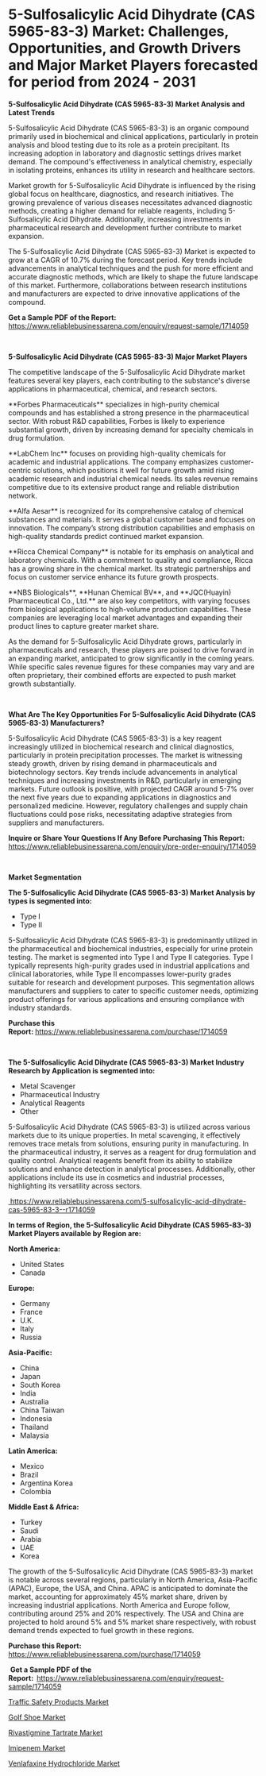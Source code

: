 <p><h1>5-Sulfosalicylic Acid Dihydrate (CAS 5965-83-3) Market: Challenges, Opportunities, and Growth Drivers and Major Market Players forecasted for period from 2024 - 2031</h1></p><p><strong>5-Sulfosalicylic Acid Dihydrate (CAS 5965-83-3) Market Analysis and Latest Trends</strong></p>
<p><p>5-Sulfosalicylic Acid Dihydrate (CAS 5965-83-3) is an organic compound primarily used in biochemical and clinical applications, particularly in protein analysis and blood testing due to its role as a protein precipitant. Its increasing adoption in laboratory and diagnostic settings drives market demand. The compound's effectiveness in analytical chemistry, especially in isolating proteins, enhances its utility in research and healthcare sectors. </p><p>Market growth for 5-Sulfosalicylic Acid Dihydrate is influenced by the rising global focus on healthcare, diagnostics, and research initiatives. The growing prevalence of various diseases necessitates advanced diagnostic methods, creating a higher demand for reliable reagents, including 5-Sulfosalicylic Acid Dihydrate. Additionally, increasing investments in pharmaceutical research and development further contribute to market expansion.</p><p>The 5-Sulfosalicylic Acid Dihydrate (CAS 5965-83-3) Market is expected to grow at a CAGR of 10.7% during the forecast period. Key trends include advancements in analytical techniques and the push for more efficient and accurate diagnostic methods, which are likely to shape the future landscape of this market. Furthermore, collaborations between research institutions and manufacturers are expected to drive innovative applications of the compound.</p></p>
<p><strong>Get a Sample PDF of the Report:&nbsp;</strong> <a href="https://www.reliablebusinessarena.com/enquiry/request-sample/1714059?utm_campaign=1583&utm_medium=2&utm_source=Github&utm_content=ia&utm_term=22102024&utm_id=5-sulfosalicylic-acid-dihydrate-cas-5965-83-3">https://www.reliablebusinessarena.com/enquiry/request-sample/1714059</a></p>
<p>&nbsp;</p>
<p><strong>5-Sulfosalicylic Acid Dihydrate (CAS 5965-83-3) Major Market Players</strong></p>
<p><p>The competitive landscape of the 5-Sulfosalicylic Acid Dihydrate market features several key players, each contributing to the substance's diverse applications in pharmaceutical, chemical, and research sectors.</p><p>**Forbes Pharmaceuticals** specializes in high-purity chemical compounds and has established a strong presence in the pharmaceutical sector. With robust R&D capabilities, Forbes is likely to experience substantial growth, driven by increasing demand for specialty chemicals in drug formulation.</p><p>**LabChem Inc** focuses on providing high-quality chemicals for academic and industrial applications. The company emphasizes customer-centric solutions, which positions it well for future growth amid rising academic research and industrial chemical needs. Its sales revenue remains competitive due to its extensive product range and reliable distribution network.</p><p>**Alfa Aesar** is recognized for its comprehensive catalog of chemical substances and materials. It serves a global customer base and focuses on innovation. The company’s strong distribution capabilities and emphasis on high-quality standards predict continued market expansion.</p><p>**Ricca Chemical Company** is notable for its emphasis on analytical and laboratory chemicals. With a commitment to quality and compliance, Ricca has a growing share in the chemical market. Its strategic partnerships and focus on customer service enhance its future growth prospects.</p><p>**NBS Biologicals**, **Hunan Chemical BV**, and **JQC(Huayin) Pharmaceutical Co., Ltd.** are also key competitors, with varying focuses from biological applications to  high-volume production capabilities. These companies are leveraging local market advantages and expanding their product lines to capture greater market share.</p><p>As the demand for 5-Sulfosalicylic Acid Dihydrate grows, particularly in pharmaceuticals and research, these players are poised to drive forward in an expanding market, anticipated to grow significantly in the coming years. While specific sales revenue figures for these companies may vary and are often proprietary, their combined efforts are expected to push market growth substantially.</p></p>
<p>&nbsp;</p>
<p><strong>What Are The Key Opportunities For 5-Sulfosalicylic Acid Dihydrate (CAS 5965-83-3) Manufacturers?</strong></p>
<p><p>5-Sulfosalicylic Acid Dihydrate (CAS 5965-83-3) is a key reagent increasingly utilized in biochemical research and clinical diagnostics, particularly in protein precipitation processes. The market is witnessing steady growth, driven by rising demand in pharmaceuticals and biotechnology sectors. Key trends include advancements in analytical techniques and increasing investments in R&D, particularly in emerging markets. Future outlook is positive, with projected CAGR around 5-7% over the next five years due to expanding applications in diagnostics and personalized medicine. However, regulatory challenges and supply chain fluctuations could pose risks, necessitating adaptive strategies from suppliers and manufacturers.</p></p>
<p><strong>Inquire or Share Your Questions If Any Before Purchasing This Report:</strong> <a href="https://www.reliablebusinessarena.com/enquiry/pre-order-enquiry/1714059?utm_campaign=1583&utm_medium=2&utm_source=Github&utm_content=ia&utm_term=22102024&utm_id=5-sulfosalicylic-acid-dihydrate-cas-5965-83-3">https://www.reliablebusinessarena.com/enquiry/pre-order-enquiry/1714059</a></p>
<p>&nbsp;</p>
<p><strong>Market Segmentation</strong></p>
<p><strong>The 5-Sulfosalicylic Acid Dihydrate (CAS 5965-83-3) Market Analysis by types is segmented into:</strong></p>
<p><ul><li>Type I</li><li>Type II</li></ul></p>
<p><p>5-Sulfosalicylic Acid Dihydrate (CAS 5965-83-3) is predominantly utilized in the pharmaceutical and biochemical industries, especially for urine protein testing. The market is segmented into Type I and Type II categories. Type I typically represents high-purity grades used in industrial applications and clinical laboratories, while Type II encompasses lower-purity grades suitable for research and development purposes. This segmentation allows manufacturers and suppliers to cater to specific customer needs, optimizing product offerings for various applications and ensuring compliance with industry standards.</p></p>
<p><strong>Purchase this Report:&nbsp;</strong><a href="https://www.reliablebusinessarena.com/purchase/1714059?utm_campaign=1583&utm_medium=2&utm_source=Github&utm_content=ia&utm_term=22102024&utm_id=5-sulfosalicylic-acid-dihydrate-cas-5965-83-3">https://www.reliablebusinessarena.com/purchase/1714059</a></p>
<p>&nbsp;</p>
<p><strong>The 5-Sulfosalicylic Acid Dihydrate (CAS 5965-83-3) Market Industry Research by Application is segmented into:</strong></p>
<p><ul><li>Metal Scavenger</li><li>Pharmaceutical Industry</li><li>Analytical Reagents</li><li>Other</li></ul></p>
<p><p>5-Sulfosalicylic Acid Dihydrate (CAS 5965-83-3) is utilized across various markets due to its unique properties. In metal scavenging, it effectively removes trace metals from solutions, ensuring purity in manufacturing. In the pharmaceutical industry, it serves as a reagent for drug formulation and quality control. Analytical reagents benefit from its ability to stabilize solutions and enhance detection in analytical processes. Additionally, other applications include its use in cosmetics and industrial processes, highlighting its versatility across sectors.</p></p>
<p><a href="https://www.reliablebusinessarena.com/5-sulfosalicylic-acid-dihydrate-cas-5965-83-3--r1714059?utm_campaign=1583&utm_medium=2&utm_source=Github&utm_content=ia&utm_term=22102024&utm_id=5-sulfosalicylic-acid-dihydrate-cas-5965-83-3">&nbsp;https://www.reliablebusinessarena.com/5-sulfosalicylic-acid-dihydrate-cas-5965-83-3--r1714059</a></p>
<p><strong>In terms of Region, the 5-Sulfosalicylic Acid Dihydrate (CAS 5965-83-3) Market Players available by Region are:</strong></p>
<p>
    <p> <strong> North America: </strong>
        <ul>
            <li>United States</li>
            <li>Canada</li>
        </ul>
        </p> 
    <p> <strong> Europe: </strong>
        <ul>
            <li>Germany</li>
            <li>France</li>
            <li>U.K.</li>
            <li>Italy</li>
            <li>Russia</li>
        </ul>
        </p> 
    <p> <strong> Asia-Pacific: </strong>
        <ul>
            <li>China</li>
            <li>Japan</li>
            <li>South Korea</li>
            <li>India</li>
            <li>Australia</li>
            <li>China Taiwan</li>
            <li>Indonesia</li>
            <li>Thailand</li>
            <li>Malaysia</li>
        </ul>
        </p> 
    <p> <strong> Latin America: </strong>
        <ul>
            <li>Mexico</li>
            <li>Brazil</li>
            <li>Argentina Korea</li>
            <li>Colombia</li>
        </ul>
        </p> 
    <p> <strong> Middle East & Africa: </strong>
        <ul>
            <li>Turkey</li>
            <li>Saudi</li>
            <li>Arabia</li>
            <li>UAE</li>
            <li>Korea</li>
        </ul>
    </p>
    </p>
<p><p>The growth of the 5-Sulfosalicylic Acid Dihydrate (CAS 5965-83-3) market is notable across several regions, particularly in North America, Asia-Pacific (APAC), Europe, the USA, and China. APAC is anticipated to dominate the market, accounting for approximately 45% market share, driven by increasing industrial applications. North America and Europe follow, contributing around 25% and 20% respectively. The USA and China are projected to hold around 5% and 5% market share respectively, with robust demand trends expected to fuel growth in these regions.</p></p>
<p><strong>Purchase this Report: </strong><a href="https://www.reliablebusinessarena.com/purchase/1714059?utm_campaign=1583&utm_medium=2&utm_source=Github&utm_content=ia&utm_term=22102024&utm_id=5-sulfosalicylic-acid-dihydrate-cas-5965-83-3">https://www.reliablebusinessarena.com/purchase/1714059</a></p>
<p>&nbsp;<strong>Get a Sample PDF of the Report:&nbsp;&nbsp;</strong><a href="https://www.reliablebusinessarena.com/enquiry/request-sample/1714059?utm_campaign=1583&utm_medium=2&utm_source=Github&utm_content=ia&utm_term=22102024&utm_id=5-sulfosalicylic-acid-dihydrate-cas-5965-83-3">https://www.reliablebusinessarena.com/enquiry/request-sample/1714059</a></p>
<p><strong></strong></p>
<p><p><a href="https://issuu.com/reportprime-2/docs/traffic-safety-products-market-size_4a8bab264bcea5?utm_campaign=1583&utm_medium=2&utm_source=Github&utm_content=ia&utm_term=22102024&utm_id=5-sulfosalicylic-acid-dihydrate-cas-5965-83-3">Traffic Safety Products Market</a></p><p><a href="https://github.com/MoonZANDRA/Market-Research-Report-List-1/blob/main/golf-shoe-market.md?utm_campaign=1583&utm_medium=2&utm_source=Github&utm_content=ia&utm_term=22102024&utm_id=5-sulfosalicylic-acid-dihydrate-cas-5965-83-3">Golf Shoe Market</a></p><p><a href="https://www.linkedin.com/pulse/exploring-rivastigmine-tartrate-market-strategic-insights-growth-f5f7c?utm_campaign=1583&utm_medium=2&utm_source=Github&utm_content=ia&utm_term=22102024&utm_id=5-sulfosalicylic-acid-dihydrate-cas-5965-83-3">Rivastigmine Tartrate Market</a></p><p><a href="https://www.linkedin.com/pulse/global-imipenem-market-sector2024-2031-metrics-strategic-insights-me7cc?utm_campaign=1583&utm_medium=2&utm_source=Github&utm_content=ia&utm_term=22102024&utm_id=5-sulfosalicylic-acid-dihydrate-cas-5965-83-3">Imipenem Market</a></p><p><a href="https://www.linkedin.com/pulse/global-venlafaxine-hydrochloride-market-focus-product-type-above-qczsc?utm_campaign=1583&utm_medium=2&utm_source=Github&utm_content=ia&utm_term=22102024&utm_id=5-sulfosalicylic-acid-dihydrate-cas-5965-83-3">Venlafaxine Hydrochloride Market</a></p></p>